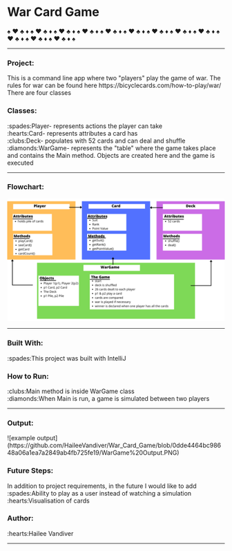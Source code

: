 # War Card Game
:spades: :hearts: :clubs: :diamonds: :spades: :hearts: :clubs: :diamonds: :spades: :hearts: :clubs: :diamonds: :spades: :hearts: :clubs: :diamonds: :spades: :hearts: :clubs: :diamonds: :spades: :hearts: :clubs: :diamonds: :spades: :hearts: :clubs: :diamonds: :spades: :hearts: :clubs: :diamonds: :spades: :hearts: :clubs: :diamonds: :spades: :hearts: :clubs: :diamonds: :spades: :hearts: :clubs: :diamonds: :spades: :hearts: :clubs: :diamonds: :spades:
<hr size = "4">

<h3> Project: </h3>
This is a command line app where two "players" play the game of war. The rules for war can be found here https://bicyclecards.com/how-to-play/war/
There are four classes 

<h3> Classes: </h3>
:spades:Player- represents actions the player can take<br />
:hearts:Card- represents attributes a card has<br /> 
:clubs:Deck- populates with 52 cards and can deal and shuffle<br />
:diamonds:WarGame- represents the "table" where the game takes place and contains the Main method. Objects are created here and the game is executed
 <hr size = "4">
 
 <h3> Flowchart: </h3>
 
![flowchart](https://github.com/HaileeVandiver/War_Card_Game/blob/73d66dab42d6bea35f31c23efc15ccd0b3412660/WarGame%20Flowchart.png)
 
 
 
<hr size = "4">

<h3> Built With: </h3>
      :spades:This project was built with IntelliJ 
      

<h3> How to Run: </h3>
:clubs:Main method is inside WarGame class <br />
:diamonds:When Main is run, a game is simulated between two players 
<hr size = "4">

<h3> Output: </h3>
![example output](https://github.com/HaileeVandiver/War_Card_Game/blob/0dde4464bc98648a06a1ea7a2849ab4fb725fe19/WarGame%20Output.PNG)



<h3> Future Steps: </h3>
In addition to project requirements, in the future I would like to add<br />
:spades:Ability to play as a user instead of watching a simulation<br />
:hearts:Visualisation of cards




<h3> Author: </h3>
      :hearts:Hailee Vandiver
     
<hr size = "4">
